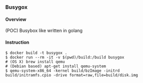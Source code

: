 ### Busygox

#### Overview

(POC) Busybox like written in golang

#### Instruction

```console
$ docker build -t busygox .
$ docker run --rm -it -v $(pwd)/build:/build busygox
# (OS X) brew install qemu
# (Debian based) apt-get install qemu-system
$ qemu-system-x86_64 -kernel build/bzImage -initrd build/initramfs.cpio -drive format=raw,file=build/disk.img
```
